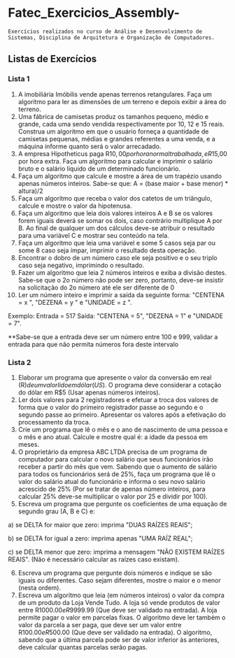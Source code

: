 # Fatec_Exercicios_Assembly-

    Exercícios realizados no curso de Análise e Desenvolvimento de Sistemas, Disciplina de Arquitetura e Organização de Computadores.

## Listas de Exercícios

### Lista 1

1. A imobiliária Imóbilis vende apenas terrenos retangulares. Faça um algoritmo para ler as dimensões de um terreno e depois exibir a área do terreno.
2. Uma fábrica de camisetas produz os tamanhos pequeno, médio e grande, cada uma sendo vendida respectivamente por 10, 12 e 15 reais. Construa um algoritmo em que o usuário forneça a quantidade de camisetas pequenas, médias e grandes referentes a uma venda, e a máquina informe quanto será o valor arrecadado.
3. A empresa Hipotheticus paga R$10,00 por hora normal trabalhada, e R$15,00 por hora extra.
   Faça um algoritmo para calcular e imprimir o salário bruto e o salário líquido de um determinado funcionário.
4. Faça um algoritmo que calcule e mostre a área de um trapézio usando apenas números inteiros. Sabe-se que: A = (base maior + base menor) \* altura)/2
5. Faça um algoritmo que receba o valor dos catetos de um triângulo, calcule e mostre o valor da hipotenusa.
6. Faça um algoritmo que leia dois valores inteiros A e B se os valores forem iguais deverá se somar os dois, caso contrário multiplique A por B. Ao final de qualquer um dos cálculos deve-se atribuir o resultado para uma variável C e mostrar seu conteúdo na tela.
7. Faça um algoritmo que leia uma variável e some 5 casos seja par ou some 8 caso seja ímpar, imprimir o resultado desta operação.
8. Encontrar o dobro de um número caso ele seja positivo e o seu triplo caso seja negativo, imprimindo o resultado.
9. Fazer um algoritmo que leia 2 números inteiros e exiba a divisão destes. Sabe-se que o 2o número não pode ser zero, portanto, deve-se insistir na solicitação do 2o número até ele ser diferente de 0
10. Ler um número inteiro e imprimir a saída da seguinte forma: "CENTENA = x ", "DEZENA = y " e "UNIDADE = z ".

Exemplo: Entrada = 517 Saída: "CENTENA = 5", "DEZENA = 1" e "UNIDADE = 7".

\*\*Sabe-se que a entrada deve ser um número entre 100 e 999, validar a entrada para que não permita números fora deste intervalo

### Lista 2

1. Elaborar um programa que apresente o valor da conversão em real (R$) de um valor lido em dólar (US$). O programa deve considerar a cotação do dólar em R$5 (Usar apenas números inteiros).
2. Ler dois valores para 2 registradores e efetuar a troca dos valores de forma que o valor do primeiro registrador passe ao segundo e o segundo passe ao primeiro. Apresentar os valores após a efetivação do processamento da troca.
3. Crie um programa que lê o mês e o ano de nascimento de uma pessoa e o mês e ano atual. Calcule e mostre qual é: a idade da pessoa em meses.
4. O proprietário da empresa ABC LTDA precisa de um programa de computador para calcular o novo salário que seus funcionários irão receber a partir do mês que vem. Sabendo que o aumento de salário para todos os funcionários será de 25%, faça um programa que lê o valor do salário atual do funcionário e informa o seu novo salário acrescido de 25% (Por se tratar de apenas número inteiros, para calcular 25% deve-se multiplicar o valor por 25 e dividir por 100).
5. Escreva um programa que pergunte os coeficientes de uma equação de segundo grau (A, B e C) e:

a) se DELTA for maior que zero: imprima "DUAS RAÍZES REAIS";

b) se DELTA for igual a zero: imprima apenas "UMA RAÍZ REAL";

c) se DELTA menor que zero: imprima a mensagem "NÃO EXISTEM RAÍZES REAIS".
(Não é necessário calcular as raízes caso existam).

6. Escreva um programa que pergunte dois números e indique se são iguais ou diferentes. Caso sejam diferentes, mostre o maior e o menor (nesta ordem).
7. Escreva um algoritmo que leia (em números inteiros) o valor da compra de um produto da Loja Vende Tudo. A loja só vende produtos de valor entre R$1000.00 e R$9999.99 (Que deve ser validado na entrada). A loja permite pagar o valor em parcelas fixas. O algoritmo deve ler também o valor da parcela a ser paga, que deve ser um valor entre R$100.00 e R$500.00 (Que deve ser validado na entrada). O algoritmo, sabendo que a última parcela pode ser de valor inferior às anteriores, deve calcular quantas parcelas serão pagas.
